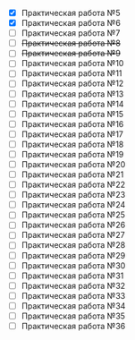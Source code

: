 - [x] Практическая работа №5
- [x] Практическая работа №6
- [ ] Практическая работа №7
- [ ] ~~Практическая работа №8~~
- [ ] ~~Практическая работа №9~~
- [ ] Практическая работа №10
- [ ] Практическая работа №11
- [ ] Практическая работа №12
- [ ] Практическая работа №13
- [ ] Практическая работа №14
- [ ] Практическая работа №15
- [ ] Практическая работа №16
- [ ] Практическая работа №17
- [ ] Практическая работа №18
- [ ] Практическая работа №19
- [ ] Практическая работа №20
- [ ] Практическая работа №21
- [ ] Практическая работа №22
- [ ] Практическая работа №23
- [ ] Практическая работа №24
- [ ] Практическая работа №25
- [ ] Практическая работа №26
- [ ] Практическая работа №27
- [ ] Практическая работа №28
- [ ] Практическая работа №29
- [ ] Практическая работа №30
- [ ] Практическая работа №31
- [ ] Практическая работа №32
- [ ] Практическая работа №33
- [ ] Практическая работа №34
- [ ] Практическая работа №35
- [ ] Практическая работа №36